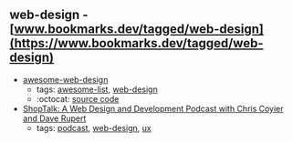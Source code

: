 web-design - [www.bookmarks.dev/tagged/web-design](https://www.bookmarks.dev/tagged/web-design)
---
* [awesome-web-design](https://github.com/nicolesaidy/awesome-web-design#readme)
    * tags: [awesome-list](../tagged/awesome-list.md), [web-design](../tagged/web-design.md)
    * :octocat: [source code](https://github.com/nicolesaidy/awesome-web-design#readme)
* [ShopTalk: A Web Design and Development Podcast with Chris Coyier and Dave Rupert](http://shoptalkshow.com/)
    * tags: [podcast](../tagged/podcast.md), [web-design](../tagged/web-design.md), [ux](../tagged/ux.md)
